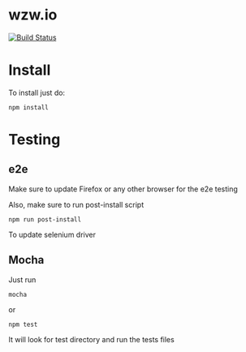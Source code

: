 # wzw.io
[![Build Status](https://travis-ci.org/pxai/wzw.io.svg?branch=master)](https://travis-ci.org/pxai/wzw.io)
# Install
To install just do:
```
npm install
```
# Testing
## e2e
Make sure to update Firefox or any other browser
for the e2e testing

Also, make sure to run post-install script
```
npm run post-install
```

To update selenium driver

## Mocha
Just run 
```
mocha
```
or 
```
npm test
```

It will look for test directory and run the tests files